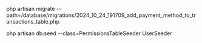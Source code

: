php artisan migrate --path=/database/migrations/2024_10_24_191709_add_payment_method_to_transactions_table.php

php artisan db:seed --class=PermissionsTableSeeder
UserSeeder
